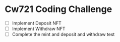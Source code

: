 # Cw721 Coding Challenge

- [ ] Implement Deposit NFT
- [ ] Implement Withdraw NFT
- [ ] Complete the mint and deposit and withdraw test
